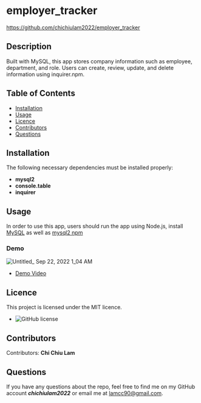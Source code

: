 # employer_tracker

https://github.com/chichiulam2022/employer_tracker

## Description
Built with MySQL, this app stores company information such as employee, department, and role. Users can create, review, update, and delete information using inquirer.npm. 

## Table of Contents 
* [Installation](#installation)
* [Usage](#usage)
* [Licence](#licence)
* [Contributors](#contributors)
* [Questions](#questions)

## Installation
The following necessary dependencies must be installed properly: 
* <b>mysql2</b>
* <b>console.table</b>
* <b>inquirer</b>

## Usage
In order to use this app, users should run the app using Node.js, install [MySQL](https://www.mysql.com/) as well as [mysql2 npm](https://www.npmjs.com/package/mysql2)

### Demo
![Untitled_ Sep 22, 2022 1_04 AM](https://user-images.githubusercontent.com/108379616/191662854-ac2742f0-6c3f-4f93-8727-9d4bae416bb9.gif)
* [Demo Video](https://user-images.githubusercontent.com/108379616/191663348-73981fbb-552e-4fca-8492-ea7c0fad6eae.webm)



## Licence
This project is licensed under the MIT licence. 

* ![GitHub license](https://img.shields.io/badge/license-MIT-blueviolet.svg)

## Contributors
​Contributors: <b>Chi Chiu Lam</b>

## Questions
If you have any questions about the repo, feel free to find me on my GitHub account <b><i>chichiulam2022</b></i> or email me at lamcc90@gmail.com.
